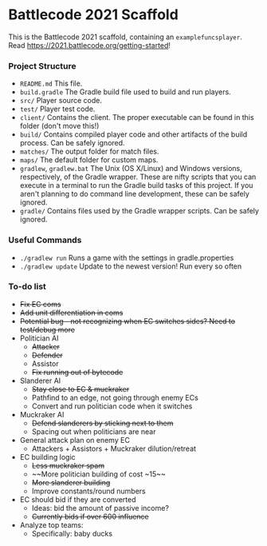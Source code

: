 # Battlecode 2021 Scaffold

This is the Battlecode 2021 scaffold, containing an `examplefuncsplayer`. Read https://2021.battlecode.org/getting-started!

### Project Structure

- `README.md`
    This file.
- `build.gradle`
    The Gradle build file used to build and run players.
- `src/`
    Player source code.
- `test/`
    Player test code.
- `client/`
    Contains the client. The proper executable can be found in this folder (don't move this!)
- `build/`
    Contains compiled player code and other artifacts of the build process. Can be safely ignored.
- `matches/`
    The output folder for match files.
- `maps/`
    The default folder for custom maps.
- `gradlew`, `gradlew.bat`
    The Unix (OS X/Linux) and Windows versions, respectively, of the Gradle wrapper. These are nifty scripts that you can execute in a terminal to run the Gradle build tasks of this project. If you aren't planning to do command line development, these can be safely ignored.
- `gradle/`
    Contains files used by the Gradle wrapper scripts. Can be safely ignored.


### Useful Commands

- `./gradlew run`
    Runs a game with the settings in gradle.properties
- `./gradlew update`
    Update to the newest version! Run every so often


### To-do list

- ~~Fix EC coms~~
- ~~Add unit differentiation in coms~~
- ~~Potential bug - not recognizing when EC switches sides? Need to test/debug more~~
- Politician AI
    - ~~Attacker~~
    - ~~Defender~~
    - Assistor
    - ~~Fix running out of bytecode~~
- Slanderer AI
    - ~~Stay close to EC & muckraker~~
    - Pathfind to an edge, not going through enemy ECs
    - Convert and run politician code when it switches
- Muckraker AI
    - ~~Defend slanderers by sticking next to them~~
    - Spacing out when politicians are near
- General attack plan on enemy EC
    - Attackers + Assistors + Muckraker dilution/retreat
- EC building logic
    - ~~Less muckraker spam~~
    - ~~More politician building of cost ~15~~
    - ~~More slanderer building~~
    - Improve constants/round numbers
- EC should bid if they are converted
    - Ideas: bid the amount of passive income?
    - ~~Currently bids if over 600 influence~~
- Analyze top teams:
    - Specifically: baby ducks